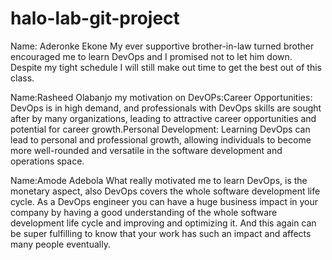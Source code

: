# halo-lab-git-project


Name: Aderonke Ekone
My ever supportive brother-in-law turned brother encouraged me to learn DevOps and I promised not to let him down. Despite my tight schedule I will still make out time to get the best out of this class.

Name:Rasheed Olabanjo
my motivation on DevOPs:Career Opportunities: DevOps is in high demand, and professionals with DevOps skills are sought after by many organizations, leading to attractive career opportunities and potential for career growth.Personal Development: Learning DevOps can lead to personal and professional growth, allowing individuals to become more well-rounded and versatile in the software development and operations space.

Name:Amode Adebola
What really motivated me to learn DevOps, is the monetary aspect, also DevOps covers the whole software development life cycle.  As a DevOps engineer you can have a huge business impact in your company by having a good understanding of the whole software development life cycle and improving and optimizing it. And this again can be super fulfilling to know that your work has such an impact and affects many people eventually.
